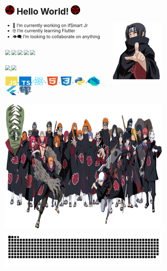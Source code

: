 # <img src="https://raw.githubusercontent.com/Welthanos/Welthanos/main/.github/workflows/sharingan_.png" height="30"> Hello World! <img src="https://raw.githubusercontent.com/Welthanos/Welthanos/main/.github/workflows/sharingan.png" height="30">

 <img align="right" height="182" src="https://raw.githubusercontent.com/Welthanos/Welthanos/main/.github/workflows/itachi.png">
 
- 🔭 I’m currently working on ifSmart Jr
- 🤓 I’m currently learning Flutter
- 👁‍🗨 I’m looking to collaborate on anything

##
  
<div> 
  <a href="https://instagram.com/welthanos" target="_blank"><img src="https://img.shields.io/badge/-Instagram-D43377?style=for-the-badge&logo=instagram&logoColor=white" target="_blank"></a>
  <a href="https://www.facebook.com/welton.santos.796" target="_blank"><img src="https://img.shields.io/badge/-Facebook-1A4789?style=for-the-badge&logo=facebook&logoColor=white" target="_blank"></a>
  <a href="https://t.me/welthanos" target="_blank"><img src="https://img.shields.io/badge/Telegram-2CA5E0?style=for-the-badge&logo=telegram&logoColor=white" target="_blank"></a>
  <a href = "mailto:weltonsts15@gmail.com"><img src="https://img.shields.io/badge/-Gmail-D44C3D?style=for-the-badge&logo=gmail&logoColor=white" target="_blank"></a>
  <a href="https://www.linkedin.com/in/jos%C3%A9-welton-dos-santos-a706a3205" target="_blank"><img src="https://img.shields.io/badge/-LinkedIn-%230077B5?style=for-the-badge&logo=linkedin&logoColor=white" target="_blank"></a>
</div>
  
##
  
<div align="left">
  <a href="https://github.com/Welthanos">
  <img height="180em" src="https://github-readme-stats.vercel.app/api?username=Welthanos&show_icons=true&theme=dracula&include_all_commits=true&count_private=true"/>
  <img height="180em" src="https://github-readme-stats.vercel.app/api/top-langs/?username=Welthanos&layout=compact&langs_count=7&theme=dracula"/>
</div>
<div style="display: inline_block"><br>
  <img align="center" alt="Well-Js" height="30" width="40" src="https://raw.githubusercontent.com/devicons/devicon/master/icons/javascript/javascript-plain.svg">
  <img align="center" alt="Well-Ts" height="30" width="40" src="https://raw.githubusercontent.com/devicons/devicon/master/icons/typescript/typescript-plain.svg">
  <img align="center" alt="Well-React" height="30" width="40" src="https://raw.githubusercontent.com/devicons/devicon/master/icons/react/react-original.svg">
  <img align="center" alt="Well-HTML" height="30" width="40" src="https://raw.githubusercontent.com/devicons/devicon/master/icons/html5/html5-original.svg">
  <img align="center" alt="Well-CSS" height="30" width="40" src="https://raw.githubusercontent.com/devicons/devicon/master/icons/css3/css3-original.svg">
  <img align="center" alt="Well-Python" height="30" width="40" src="https://raw.githubusercontent.com/devicons/devicon/master/icons/python/python-original.svg">
  <img align="center" alt="Well-Dart" height="30" width="40" src="https://raw.githubusercontent.com/devicons/devicon/master/icons/dart/dart-original.svg">
  <img align="center" alt="Well-Flutter" height="30" width="40" src="https://raw.githubusercontent.com/devicons/devicon/master/icons/flutter/flutter-original.svg">
  <img align="center" alt="Well-PostgreSQL" height="30" width="40" src="https://raw.githubusercontent.com/devicons/devicon/master/icons/postgresql/postgresql-original.svg">
</div>

##
  
<img align="center" height="400" src="https://raw.githubusercontent.com/Welthanos/Welthanos/main/.github/workflows/akatsuki_.png">
  

![Snake animation](https://github.com/Welthanos/Welthanos/blob/output/github-contribution-grid-snake.svg)

